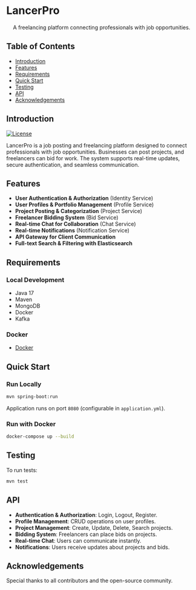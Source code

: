 # LancerPro

<p align="center">
  A freelancing platform connecting professionals with job opportunities.
</p>

## Table of Contents

- [Introduction](#introduction)
- [Features](#features)
- [Requirements](#requirements)
- [Quick Start](#quick-start)
- [Testing](#testing)
- [API](#api)
- [Acknowledgements](#acknowledgements)

## Introduction

[![License](https://img.shields.io/badge/License-Apache%202.0-blue.svg)](https://opensource.org/licenses/Apache-2.0)

LancerPro is a job posting and freelancing platform designed to connect professionals with job opportunities. Businesses can post projects, and freelancers can bid for work. The system supports real-time updates, secure authentication, and seamless communication.

## Features

- **User Authentication & Authorization** (Identity Service)
- **User Profiles & Portfolio Management** (Profile Service)
- **Project Posting & Categorization** (Project Service)
- **Freelancer Bidding System** (Bid Service)
- **Real-time Chat for Collaboration** (Chat Service)
- **Real-time Notifications** (Notification Service)
- **API Gateway for Client Communication**
- **Full-text Search & Filtering with Elasticsearch**

## Requirements

### Local Development
- Java 17
- Maven
- MongoDB
- Docker
- Kafka

### Docker
- [Docker](https://www.docker.com/get-docker)

## Quick Start

### Run Locally
```bash
mvn spring-boot:run
```
Application runs on port `8080` (configurable in `application.yml`).

### Run with Docker
```bash
docker-compose up --build
```

## Testing

To run tests:
```bash
mvn test
```

## API

- **Authentication & Authorization**: Login, Logout, Register.
- **Profile Management**: CRUD operations on user profiles.
- **Project Management**: Create, Update, Delete, Search projects.
- **Bidding System**: Freelancers can place bids on projects.
- **Real-time Chat**: Users can communicate instantly.
- **Notifications**: Users receive updates about projects and bids.

## Acknowledgements

Special thanks to all contributors and the open-source community.

